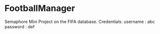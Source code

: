 # FootballManager
Semaphore Mini Project on the FIFA database.
Credentials:
  username : abc
  password : def
